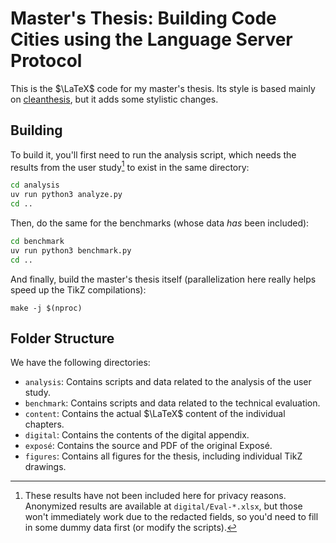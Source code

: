 # Master's Thesis: Building Code Cities using the Language Server Protocol

This is the $\LaTeX$ code for my master's thesis. Its style is based mainly on [cleanthesis](https://github.com/derric/cleanthesis), but it adds some stylistic changes.

## Building

To build it, you'll first need to run the analysis script, which needs the results from the user study[^1] to exist in the same directory:

```sh
cd analysis
uv run python3 analyze.py
cd ..
```

Then, do the same for the benchmarks (whose data _has_ been included):

```sh
cd benchmark
uv run python3 benchmark.py
cd ..
```

And finally, build the master's thesis itself (parallelization here really helps speed up the TikZ compilations):

```
make -j $(nproc)
```

[^1]: These results have not been included here for privacy reasons. Anonymized results are available at `digital/Eval-*.xlsx`, but those won't immediately work due to the redacted fields, so you'd need to fill in some dummy data first (or modify the scripts).

## Folder Structure

We have the following directories:

- `analysis`: Contains scripts and data related to the analysis of the user study.
- `benchmark`: Contains scripts and data related to the technical evaluation.
- `content`: Contains the actual $\LaTeX$ content of the individual chapters.
- `digital`: Contains the contents of the digital appendix.
- `exposé`: Contains the source and PDF of the original Exposé.
- `figures`: Contains all figures for the thesis, including individual TikZ drawings.
